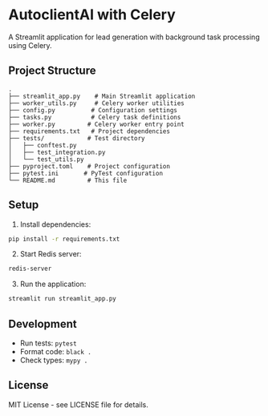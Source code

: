 # AutoclientAI with Celery

A Streamlit application for lead generation with background task processing using Celery.

## Project Structure

```
.
├── streamlit_app.py    # Main Streamlit application
├── worker_utils.py     # Celery worker utilities
├── config.py          # Configuration settings
├── tasks.py           # Celery task definitions
├── worker.py         # Celery worker entry point
├── requirements.txt   # Project dependencies
├── tests/            # Test directory
│   ├── conftest.py
│   ├── test_integration.py
│   └── test_utils.py
├── pyproject.toml    # Project configuration
├── pytest.ini       # PyTest configuration
└── README.md         # This file
```

## Setup

1. Install dependencies:
```bash
pip install -r requirements.txt
```

2. Start Redis server:
```bash
redis-server
```

3. Run the application:
```bash
streamlit run streamlit_app.py
```

## Development

- Run tests: `pytest`
- Format code: `black .`
- Check types: `mypy .`

## License

MIT License - see LICENSE file for details.
